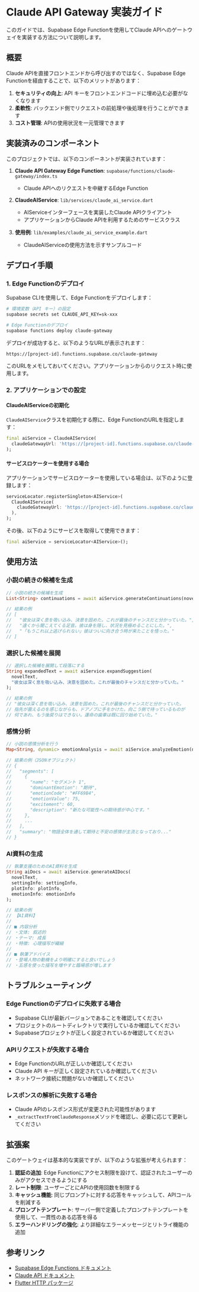 # Claude API Gateway 実装ガイド

このガイドでは、Supabase Edge Functionを使用してClaude APIへのゲートウェイを実装する方法について説明します。

## 概要

Claude APIを直接フロントエンドから呼び出すのではなく、Supabase Edge Functionを経由することで、以下のメリットがあります：

1. **セキュリティの向上**: API キーをフロントエンドコードに埋め込む必要がなくなります
2. **柔軟性**: バックエンド側でリクエストの前処理や後処理を行うことができます
3. **コスト管理**: APIの使用状況を一元管理できます

## 実装済みのコンポーネント

このプロジェクトでは、以下のコンポーネントが実装されています：

1. **Claude API Gateway Edge Function**: `supabase/functions/claude-gateway/index.ts`
   - Claude APIへのリクエストを中継するEdge Function

2. **ClaudeAIService**: `lib/services/claude_ai_service.dart`
   - AIServiceインターフェースを実装したClaude APIクライアント
   - アプリケーションからClaude APIを利用するためのサービスクラス

3. **使用例**: `lib/examples/claude_ai_service_example.dart`
   - ClaudeAIServiceの使用方法を示すサンプルコード

## デプロイ手順

### 1. Edge Functionのデプロイ

Supabase CLIを使用して、Edge Functionをデプロイします：

```bash
# 環境変数（API キー）の設定
supabase secrets set CLAUDE_API_KEY=sk-xxx

# Edge Functionのデプロイ
supabase functions deploy claude-gateway
```

デプロイが成功すると、以下のようなURLが表示されます：
```
https://[project-id].functions.supabase.co/claude-gateway
```

このURLをメモしておいてください。アプリケーションからのリクエスト時に使用します。

### 2. アプリケーションでの設定

#### ClaudeAIServiceの初期化

`ClaudeAIService`クラスを初期化する際に、Edge FunctionのURLを指定します：

```dart
final aiService = ClaudeAIService(
  claudeGatewayUrl: 'https://[project-id].functions.supabase.co/claude-gateway',
);
```

#### サービスロケーターを使用する場合

アプリケーションでサービスロケーターを使用している場合は、以下のように登録します：

```dart
serviceLocator.registerSingleton<AIService>(
  ClaudeAIService(
    claudeGatewayUrl: 'https://[project-id].functions.supabase.co/claude-gateway',
  ),
);
```

その後、以下のようにサービスを取得して使用できます：

```dart
final aiService = serviceLocator<AIService>();
```

## 使用方法

### 小説の続きの候補を生成

```dart
// 小説の続きの候補を生成
List<String> continuations = await aiService.generateContinuations(novelText);

// 結果の例
// [
//   "彼女は深く息を吸い込み、決意を固めた。これが最後のチャンスだと分かっていた。",
//   "遠くから聞こえてくる足音。彼は身を隠し、状況を見極めることにした。",
//   "「もうこれ以上逃げられない」彼はついに向き合う時が来たことを悟った。"
// ]
```

### 選択した候補を展開

```dart
// 選択した候補を展開して段落にする
String expandedText = await aiService.expandSuggestion(
  novelText, 
  "彼女は深く息を吸い込み、決意を固めた。これが最後のチャンスだと分かっていた。"
);

// 結果の例
// "彼女は深く息を吸い込み、決意を固めた。これが最後のチャンスだと分かっていた。
// 指先が震えるのを感じながらも、ドアノブに手をかけた。向こう側で待っているものが
// 何であれ、もう後戻りはできない。運命の歯車は既に回り始めていた。"
```

### 感情分析

```dart
// 小説の感情分析を行う
Map<String, dynamic> emotionAnalysis = await aiService.analyzeEmotion(novelText);

// 結果の例（JSONオブジェクト）
// {
//   "segments": [
//     {
//       "name": "セグメント 1",
//       "dominantEmotion": "期待",
//       "emotionCode": "#FF69B4",
//       "emotionValue": 75,
//       "excitement": 60,
//       "description": "新たな可能性への期待感が中心です。"
//     },
//     ...
//   ],
//   "summary": "物語全体を通して期待と不安の感情が主流となっており..."
// }
```

### AI資料の生成

```dart
// 執筆支援のためのAI資料を生成
String aiDocs = await aiService.generateAIDocs(
  novelText,
  settingInfo: settingInfo,
  plotInfo: plotInfo,
  emotionInfo: emotionInfo
);

// 結果の例
// 【AI資料】
//
// ■ 内容分析
// ・文体: 叙述的
// ・テーマ: 成長
// ・特徴: 心理描写が繊細
//
// ■ 執筆アドバイス
// ・登場人物の動機をより明確にすると良いでしょう
// ・五感を使った描写を増やすと臨場感が増します
```

## トラブルシューティング

### Edge Functionのデプロイに失敗する場合

- Supabase CLIが最新バージョンであることを確認してください
- プロジェクトのルートディレクトリで実行しているか確認してください
- Supabaseプロジェクトが正しく設定されているか確認してください

### APIリクエストが失敗する場合

- Edge FunctionのURLが正しいか確認してください
- Claude API キーが正しく設定されているか確認してください
- ネットワーク接続に問題がないか確認してください

### レスポンスの解析に失敗する場合

- Claude APIのレスポンス形式が変更された可能性があります
- `_extractTextFromClaudeResponse`メソッドを確認し、必要に応じて更新してください

## 拡張案

このゲートウェイは基本的な実装ですが、以下のような拡張が考えられます：

1. **認証の追加**: Edge Functionにアクセス制限を設けて、認証されたユーザーのみがアクセスできるようにする
2. **レート制限**: ユーザーごとにAPIの使用回数を制限する
3. **キャッシュ機能**: 同じプロンプトに対する応答をキャッシュして、APIコールを削減する
4. **プロンプトテンプレート**: サーバー側で定義したプロンプトテンプレートを使用して、一貫性のある応答を得る
5. **エラーハンドリングの強化**: より詳細なエラーメッセージとリトライ機能の追加

## 参考リンク

- [Supabase Edge Functions ドキュメント](https://supabase.com/docs/guides/functions)
- [Claude API ドキュメント](https://docs.anthropic.com/claude/reference/getting-started-with-the-api)
- [Flutter HTTP パッケージ](https://pub.dev/packages/http)

